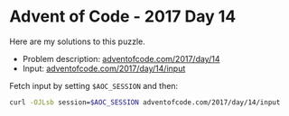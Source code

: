 # Advent of Code - 2017 Day 14
Here are my solutions to this puzzle.

* Problem description: [adventofcode.com/2017/day/14](https://adventofcode.com/2017/day/14)
* Input: [adventofcode.com/2017/day/14/input](https://adventofcode.com/2017/day/14/input)

Fetch input by setting `$AOC_SESSION` and then:
```bash
curl -OJLsb session=$AOC_SESSION adventofcode.com/2017/day/14/input
```
